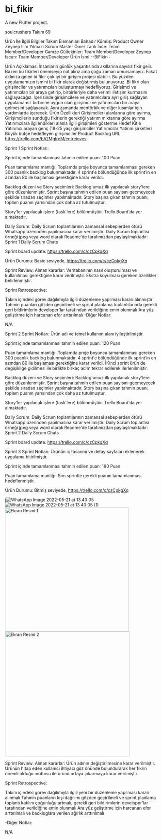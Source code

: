 # bi_fikir

A new Flutter project.

soulcrushers
Takım 69

Ürün İle İlgili Bilgiler
Takım Elemanları
Bahadır Kümüş: Product Owner
Zeynep Ilım Yılmaz: Scrum Master
Ömer Tarık İnce: Team Member/Developer
Gamze Gültekinler: Team Member/Developer
Zeynep Iscan: Team Member/Developer
Ürün İsmi
--BiFikir--

Ürün Açıklaması
İnsanların günlük yaşantısında akıllarına sayısız fikir gelir. Bazen bu fikirleri önemseyip not alırız ama çoğu zaman umursamayız. Fakat aklınıza gelen bi fikir çok iyi bir girişim projesi olabilir. Bu yüzden uygulamamızın ismini bi fikir olarak değiştirmiş bulunuyoruz. Bi fikri olan girişimciler ve yatırımcıları buluşturmayı hedefliyoruz.
Girişimci ve yatırımcıları bir araya getirip, birbirleriyle daha verimli iletişim kurmasını sağlayacağız. İçerisinde girişimcilere ve yatırımcılara ayrı giriş sağlayan uygulamamız birbirine uygun olan girişimci ve yatırımcıları bir araya gelmesini sağlayacak. Aynı zamanda mentörlük ve diğer kısımlar için yardımlarda içerecek.
Ürün Özellikleri
Girişimcileri alanlarına göre ayırma,
Girişimcilerin sunduğu fikirlerin gerektiği yatırım miktarına göre ayırma
Yatırımcılara ilgilendikleri alanla ilgili girişimleri gösterme
Hedef Kitle
Yatırımcı arayan genç (18-25 yaş) girişimciler
Yatırımcılar
Yatırım şirketleri
Büyük bütçe hedefleyen girişimciler
Product Backlog URL https://trello.com/b/i2MgIreM/entreinves

Sprint 1 Sprint Notları:

Sprint içinde tamamlanması tahmin edilen puan: 100 Puan

Puan tamamlama mantığı: Toplamda proje boyunca tamamlanması gereken 300 puanlık backlog bulunmaktadır. 4 sprint'e bölündüğünde ilk sprint'in en azından 80 ile başlaması gerektiğine karar verildi.

Backlog düzeni ve Story seçimleri: Backlog'umuz ilk yapılacak story'lere göre düzenlenmiştir. Sprint başına tahmin edilen puan sayısını geçmeyecek şekilde sıradan seçimler yapılmaktadır. Story başına çıkan tahmin puanı, toplam puanın yarısından çok daha az tutulmuştur.

Story'ler yapılacak işlere (task'lere) bölünmüştür. Trello Board'da yer almaktadır.

Daily Scrum: Daily Scrum toplantılarının zamansal sebeplerden ötürü Whatsapp üzerinden yapılmasına karar verilmiştir. Daily Scrum toplantısı örneği jpeg veya word olarak Readme'de tarafımızdan paylaşılmaktadır: Sprint 1 Daily Scrum Chats

Sprint board update: https://trello.com/c/czCpkgXq

Ürün Durumu: Basic seviyede, https://trello.com/c/czCpkgXq

Sprint Review: Alınan kararlar: Veritabanının nasıl oluşturulması ve kullanılması gerektiğine karar verilmiştir. Ekstra koyulması gereken özellikler belirlenmiştir.

Sprint Retrospective:

Takım içindeki görev dağılımıyla ilgili düzenleme yapılması kararı alınmıştır Tahmin puanları gözden geçirilmeli ve sprint planlama toplantılarında gerekli geri bildirimlerin developer'lar tarafından verildiğine emin olunmalı Ara yüz geliştirme için harcanan efor arttırılmalı -Diğer Notlar:

N/A

Sprint 2 Sprint Notları: Ürün adı ve temel kullanım alanı iyileştirilmiştir.

Sprint içinde tamamlanması tahmin edilen puan: 120 Puan

Puan tamamlama mantığı: Toplamda proje boyunca tamamlanması gereken 300 puanlık backlog bulunmaktadır. 4 sprint'e bölündüğünde ilk sprint'in en azından 80 ile başlaması gerektiğine karar verildi. İKinci sprint ürün de değişikliğe gidilmesi ile birlikte birkaç adım tekrar edilerek ilerlenilmiştir.

Backlog düzeni ve Story seçimleri: Backlog'umuz ilk yapılacak story'lere göre düzenlenmiştir. Sprint başına tahmin edilen puan sayısını geçmeyecek şekilde sıradan seçimler yapılmaktadır. Story başına çıkan tahmin puanı, toplam puanın yarısından çok daha az tutulmuştur.

Story'ler yapılacak işlere (task'lere) bölünmüştür. Trello Board'da yer almaktadır.

Daily Scrum: Daily Scrum toplantılarının zamansal sebeplerden ötürü Whatsapp üzerinden yapılmasına karar verilmiştir. Daily Scrum toplantısı örneği jpeg veya word olarak Readme'de tarafımızdan paylaşılmaktadır: Sprint 2 Daily Scrum Chats

Sprint board update: https://trello.com/c/czCpkgXq

Sprint 3 Sprint Notları: Ürünün iç tasarımı ve detay sayfaları eklenerek uygulama bitirilmiştir.

Sprint içinde tamamlanması tahmin edilen puan: 180 Puan

Puan tamamlama mantığı: Son sprintte gerekli puanın tamamlanması hedeflenmiştir.

Ürün Durumu: Bitmiş seviyede, https://trello.com/c/czCpkgXq

j![WhatsApp Image 2022-05-21 at 13 40 05](https://user-images.githubusercontent.com/104437382/169894780-0df137ca-a1f7-469a-9213-3220663e0d9f.jpeg)
![WhatsApp Image 2022-05-21 at 13 40 05 (1)](https://user-images.githubusercontent.com/104437382/169894791-3f14c984-5dca-4a29-a9fd-399913689a56.jpeg)
<img width="407" alt="Ekran Resmi 1" src="https://user-images.githubusercontent.com/105245086/172233750-19b7a633-72ba-4137-97d1-e1042e87046d.png">
<img width="411" alt="Ekran Resmi 2" src="https://user-images.githubusercontent.com/105245086/172233773-8fe52625-24e4-43bc-86eb-81ec3c7487a5.png">

Sprint Review: Alınan kararlar: Ürün adının değiştirilmesine karar verilmiştir. Ürünün hitap eden kullanıcı ihtiyacı göz önünde bulundurarak her fikrin önemli olduğu mottosu ile ürünü ortaya çıkarmaya karar verilmiştir.

Sprint Retrospective:

Takım içindeki görev dağılımıyla ilgili yeni bir düzenleme yapılması kararı alınmalı Tahmin puanların kişi dağılımı gözden geçirilmeli ve sprint planlama toplantı katılım çoğunluğu artmalı, gerekli geri bildirimlerin developer'lar tarafından verildiğine emin olunmalı Ara yüz geliştirme için harcanan efor arttırılmalı ve backloglara verilen ağırlık arttırılmalı

-Diğer Notlar:

N/A
